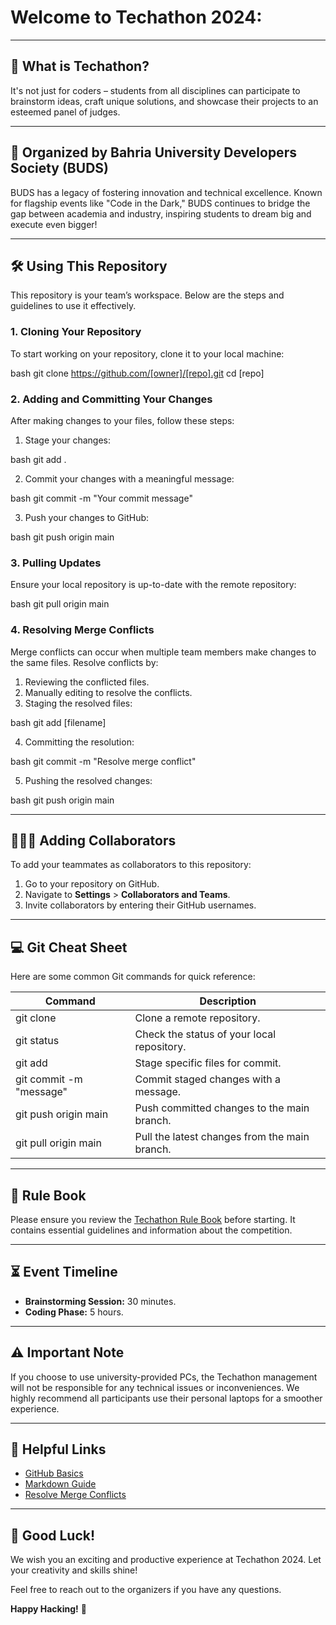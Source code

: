 # Welcome to Techathon 2024: 

---

## 🌟 What is Techathon?


It's not just for coders – students from all disciplines can participate to brainstorm ideas, craft unique solutions, and showcase their projects to an esteemed panel of judges.

---

## 🤝 Organized by Bahria University Developers Society (BUDS)

BUDS has a legacy of fostering innovation and technical excellence. Known for flagship events like "Code in the Dark," BUDS continues to bridge the gap between academia and industry, inspiring students to dream big and execute even bigger!

---

## 🛠️ Using This Repository

This repository is your team’s workspace. Below are the steps and guidelines to use it effectively.

### 1. Cloning Your Repository

To start working on your repository, clone it to your local machine:

bash
git clone https://github.com/[owner]/[repo].git
cd [repo]


### 2. Adding and Committing Your Changes

After making changes to your files, follow these steps:

1. Stage your changes:

   
bash
   git add .


2. Commit your changes with a meaningful message:

   
bash
   git commit -m "Your commit message"


3. Push your changes to GitHub:

   
bash
   git push origin main


### 3. Pulling Updates

Ensure your local repository is up-to-date with the remote repository:

bash
git pull origin main


### 4. Resolving Merge Conflicts

Merge conflicts can occur when multiple team members make changes to the same files. Resolve conflicts by:

1. Reviewing the conflicted files.
2. Manually editing to resolve the conflicts.
3. Staging the resolved files:
   
bash
   git add [filename]

4. Committing the resolution:
   
bash
   git commit -m "Resolve merge conflict"

5. Pushing the resolved changes:
   
bash
   git push origin main


---

## 🧑‍🤝‍🧑 Adding Collaborators

To add your teammates as collaborators to this repository:

1. Go to your repository on GitHub.
2. Navigate to **Settings** > **Collaborators and Teams**.
3. Invite collaborators by entering their GitHub usernames.

---

## 💻 Git Cheat Sheet

Here are some common Git commands for quick reference:

| Command | Description |
|---------|-------------|
| git clone <url> | Clone a remote repository. |
| git status | Check the status of your local repository. |
| git add <file> | Stage specific files for commit. |
| git commit -m "message" | Commit staged changes with a message. |
| git push origin main | Push committed changes to the main branch. |
| git pull origin main | Pull the latest changes from the main branch. |

---

## 📘 Rule Book

Please ensure you review the [Techathon Rule Book](https://www.techathon.tech/RuleBook) before starting. It contains essential guidelines and information about the competition.

---

## ⏳ Event Timeline

- **Brainstorming Session:** 30 minutes.
- **Coding Phase:** 5 hours.

---

## ⚠️ Important Note

If you choose to use university-provided PCs, the Techathon management will not be responsible for any technical issues or inconveniences. We highly recommend all participants use their personal laptops for a smoother experience.

---

## 🔗 Helpful Links

- [GitHub Basics](https://docs.github.com/en/get-started/quickstart)
- [Markdown Guide](https://www.markdownguide.org/)
- [Resolve Merge Conflicts](https://docs.github.com/en/get-started/using-git/resolving-merge-conflicts)

---

## 🎉 Good Luck!

We wish you an exciting and productive experience at Techathon 2024. Let your creativity and skills shine!

Feel free to reach out to the organizers if you have any questions.

**Happy Hacking!** 🚀
